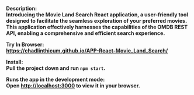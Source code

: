 <b>Description:<b>\
Introducing the Movie Land Search React application, a user-friendly tool designed to facilitate the seamless exploration of your preferred movies. This application effectively harnesses the capabilities of the OMDB REST API, enabling a comprehensive and efficient search experience.

<b>Try In Browser:<b>\
https://chadlinthicum.github.io/APP-React-Movie_Land_Search/

<b>Install:<b>\
Pull the project down and run `npm start`.

Runs the app in the development mode:\
Open [http://localhost:3000](http://localhost:3000) to view it in your browser.
